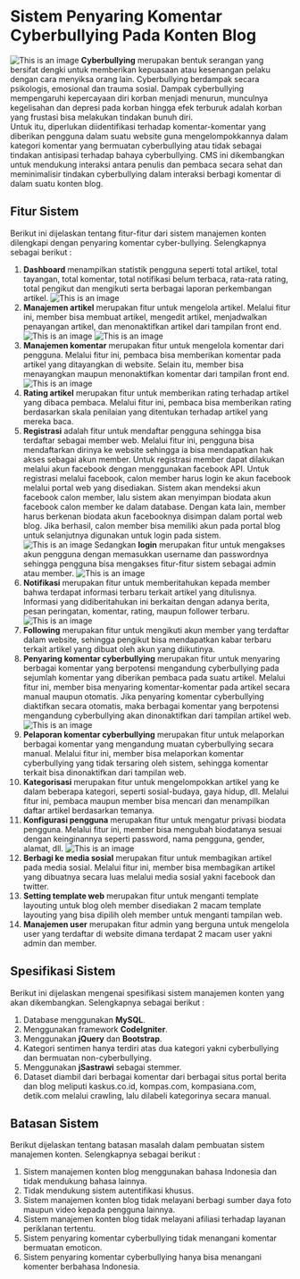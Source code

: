 # Sistem Penyaring Komentar Cyberbullying Pada Konten Blog
![This is an image](https://github.com/donodanar35/CMS-CyberbullyingFilter-CI3/blob/main/Arsitektur%20Sistem.jpg)
**Cyberbullying** merupakan bentuk serangan yang bersifat dengki untuk memberikan kepuasaan atau kesenangan pelaku dengan cara menyiksa orang lain. Cyberbullying berdampak secara psikologis, emosional dan trauma sosial. Dampak cyberbullying mempengaruhi kepercayaan diri korban menjadi menurun, munculnya kegelisahan dan depresi pada korban hingga efek terburuk adalah korban yang frustasi bisa melakukan tindakan bunuh diri.  
Untuk itu, diperlukan diidentifikasi terhadap komentar-komentar yang diberikan pengguna dalam suatu website guna mengelompokkannya dalam kategori komentar yang bermuatan cyberbullying atau tidak sebagai tindakan antisipasi terhadap bahaya cyberbullying. CMS ini dikembangkan untuk mendukung interaksi antara penulis dan pembaca secara sehat dan meminimalisir tindakan cyberbullying dalam interaksi berbagi komentar di dalam suatu konten blog. 
## Fitur Sistem 
Berikut ini dijelaskan tentang fitur-fitur dari sistem manajemen konten dilengkapi dengan penyaring komentar cyber-bullying. Selengkapnya sebagai berikut :
1.  **Dashboard** menampilkan statistik pengguna seperti total artikel, total tayangan, total komentar, total notifikasi belum terbaca, rata-rata rating, total pengikut dan mengikuti serta berbagai laporan perkembangan artikel.
![This is an image](https://github.com/donodanar35/CMS-CyberbullyingFilter-CI3/blob/main/Screenshot_dashboard.PNG)
2.	**Manajemen artikel** merupakan fitur untuk mengelola artikel. Melalui fitur ini, member bisa membuat artikel, mengedit artikel, menjadwalkan penayangan artikel, dan menonaktifkan artikel dari tampilan front end. 
![This is an image](https://github.com/donodanar35/CMS-CyberbullyingFilter-CI3/blob/main/Screenshot/backend/manajemen%20artikel.png)
![This is an image](https://github.com/donodanar35/CMS-CyberbullyingFilter-CI3/blob/main/Screenshot_home.PNG)
3.	**Manajemen komentar** merupakan fitur untuk mengelola komentar dari pengguna. Melalui fitur ini, pembaca bisa memberikan komentar pada artikel yang ditayangkan di website. Selain itu, member bisa menayangkan maupun menonaktifkan komentar dari tampilan front end.
![This is an image](https://github.com/donodanar35/CMS-CyberbullyingFilter-CI3/blob/main/Screenshot_manajemenKomentar.PNG)
4.	**Rating artikel** merupakan fitur untuk memberikan rating terhadap artikel yang dibaca pembaca. Melalui fitur ini, pembaca bisa memberikan rating berdasarkan skala penilaian yang ditentukan terhadap artikel yang mereka baca. 
5.	**Registrasi** adalah fitur untuk mendaftar pengguna sehingga bisa terdaftar sebagai member web. Melalui fitur ini, pengguna bisa mendaftarkan dirinya ke website sehingga ia bisa mendapatkan hak akses sebagai akun member. Untuk registrasi member dapat dilakukan melalui akun facebook dengan menggunakan facebook API. Untuk registrasi melalui facebook, calon member harus login ke akun facebook melalui portal web yang disediakan. Sistem akan mendeksi akun facebook calon member, lalu sistem akan menyimpan biodata akun facebook calon member ke dalam database. Dengan kata lain, member harus berkenan biodata akun facebooknya disimpan dalam portal web blog. Jika berhasil, calon member bisa memiliki akun pada portal blog untuk selanjutnya digunakan untuk login pada sistem.
![This is an image](https://github.com/donodanar35/CMS-CyberbullyingFilter-CI3/blob/main/Screenshot/frontend/registrasi.png)
Sedangkan **login** merupakan fitur untuk mengakses akun pengguna dengan memasukkan username dan passwordnya sehingga pengguna bisa mengakses fitur-fitur sistem sebagai admin atau member. 
![This is an image](https://github.com/donodanar35/CMS-CyberbullyingFilter-CI3/blob/main/Screenshot/frontend/login.png)
6.	**Notifikasi** merupakan fitur untuk memberitahukan kepada member bahwa terdapat informasi terbaru terkait artikel yang ditulisnya. Informasi yang didiberitahukan ini berkaitan dengan adanya berita, pesan peringatan, komentar, rating, maupun follower  terbaru.
![This is an image](https://github.com/donodanar35/CMS-CyberbullyingFilter-CI3/blob/main/Screenshot/backend/notifikasi.png)
7.	**Following** merupakan fitur untuk mengikuti akun member yang terdaftar dalam website, sehingga pengikut bisa mendapatkan kabar terbaru terkait artikel yang dibuat oleh akun yang diikutinya. 
8.	**Penyaring komentar cyberbullying** merupakan fitur untuk menyaring berbagai komentar yang berpotensi mengandung cyberbullying pada sejumlah komentar yang diberikan pembaca pada suatu artikel. Melalui fitur ini, member bisa menyaring komentar-komentar pada artikel secara manual maupun otomatis. Jika penyaring komentar cyberbullying diaktifkan secara otomatis, maka berbagai komentar yang berpotensi mengandung cyberbullying akan dinonaktifkan dari tampilan artikel web.
![This is an image](https://github.com/donodanar35/CMS-CyberbullyingFilter-CI3/blob/main/Screenshot_peringatanCyberbully.PNG)
9.	**Pelaporan komentar cyberbullying** merupakan fitur untuk melaporkan berbagai komentar yang mengandung muatan cyberbullying secara manual. Melalui fitur ini, member bisa melaporkan komentar cyberbullying yang tidak tersaring oleh sistem, sehingga komentar terkait bisa dinonaktifkan dari tampilan web.
10.	**Kategorisasi** merupakan fitur untuk mengelompokkan artikel yang ke dalam beberapa kategori, seperti sosial-budaya, gaya hidup, dll. Melalui fitur ini, pembaca maupun member bisa mencari dan menampilkan daftar artikel berdasarkan temanya. 
11.	**Konfigurasi pengguna** merupakan fitur untuk mengatur privasi biodata pengguna. Melalui fitur ini, member bisa mengubah biodatanya sesuai dengan keinginannya seperti password, nama pengguna, gender, alamat, dll.
![This is an image](https://github.com/donodanar35/CMS-CyberbullyingFilter-CI3/blob/main/Screenshot/backend/profil.png)
12.	**Berbagi ke media sosial** merupakan fitur untuk membagikan artikel pada media sosial. Melalui fitur ini, member bisa membagikan artikel yang dibuatnya secara luas melalui media sosial yakni facebook dan twitter.
13.	**Setting template web** merupakan fitur untuk menganti template layouting untuk blog oleh member disediakan 2 macam template layouting yang bisa dipilih oleh member untuk menganti tampilan web.
14. **Manajemen user** merupakan fitur admin yang berguna untuk mengelola user yang terdaftar di website dimana terdapat 2 macam user yakni admin dan member.

## Spesifikasi Sistem
Berikut ini dijelaskan mengenai spesifikasi sistem manajemen konten yang akan dikembangkan. Selengkapnya sebagai berikut :
1.	Database menggunakan **MySQL**.
2.	Menggunakan framework **CodeIgniter**.
3.  Menggunakan **jQuery** dan **Bootstrap**.
3.	Kategori sentimen hanya terdiri atas dua kategori yakni cyberbullying dan bermuatan non-cyberbullying.
4.	Menggunakan **jSastrawi** sebagai stemmer.
5.	Dataset diambil dari berbagai komentar dari berbagai situs portal berita dan blog meliputi kaskus.co.id, kompas.com, kompasiana.com, detik.com melalui crawling, lalu dilabeli kategorinya secara manual.

## Batasan Sistem
Berikut dijelaskan tentang batasan masalah dalam pembuatan sistem manajemen konten. Selengkapnya sebagai berikut :
1.	Sistem manajemen konten blog menggunakan bahasa Indonesia dan tidak mendukung bahasa lainnya.
2.	Tidak mendukung sistem autentifikasi khusus.
3.	Sistem manajemen konten blog tidak melayani berbagi sumber daya foto maupun video kepada pengguna lainnya.
4.	Sistem manajemen konten blog tidak melayani afiliasi terhadap layanan periklanan tertentu.
5.	Sistem penyaring komentar cyberbullying tidak menangani komentar bermuatan emoticon.
6.	Sistem penyaring komentar cyberbullying hanya bisa menangani komenter berbahasa Indonesia.
